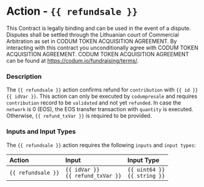 # Action - `{{ refundsale }}`

This Contract is legally binding and can be used in the event of a dispute.
Disputes shall be settled through the Lithuanian court of Commercial Arbitration as set in CODUM TOKEN ACQUISITION AGREEMENT.
By interacting with this contract you unconditionally agree with CODUM TOKEN ACQUISITION AGREEMENT. 
CODUM TOKEN ACQUISITION AGREEMENT can be found at https://codum.io/fundraising/terms/.

### Description

The `{{ refundsale }}` action confirms refund for `contribution` with `{{ id }}` `{{ idVar }}`. This action can only be executed by `codumpresale` and requires `contribution` record to be `validated` and not yet `refunded`. In case the `network` is 0 (EOS), the EOS transfer transaction with `quantity` is executed. Otherwise, `{{ refund_txVar }}` is required to be provided.

### Inputs and Input Types

The `{{ refundsale }}` action requires the following `inputs` and `input types`:

| Action | Input | Input Type |
|:--|:--|:--|
| `{{ refundsale }}` | `{{ idVar }}`<br/>`{{ refund_txVar }}` | `{{ uint64 }}`<br/>`{{ string }}` |
